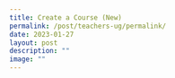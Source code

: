 ```yaml
---
title: Create a Course (New)
permalink: /post/teachers-ug/permalink/
date: 2023-01-27
layout: post
description: ""
image: ""
---
```

